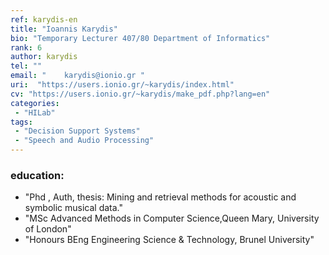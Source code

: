 ```yaml
---
ref: karydis-en
title: "Ioannis Karydis"
bio: "Temporary Lecturer 407/80 Department of Informatics"
rank: 6
author: karydis
tel: ""
email: "	karydis@ionio.gr "
uri:  "https://users.ionio.gr/~karydis/index.html"
cv: "https://users.ionio.gr/~karydis/make_pdf.php?lang=en"
categories:
 - "HILab"
tags:
 - "Decision Support Systems"
 - "Speech and Audio Processing"
---
```


### education:
  - "Phd , Auth, thesis: Mining and retrieval methods for acoustic and symbolic musical data."
  - "MSc Advanced Methods in Computer Science,Queen Mary, University of London"
  - "Honours BEng Engineering Science & Technology, Brunel University"
  
